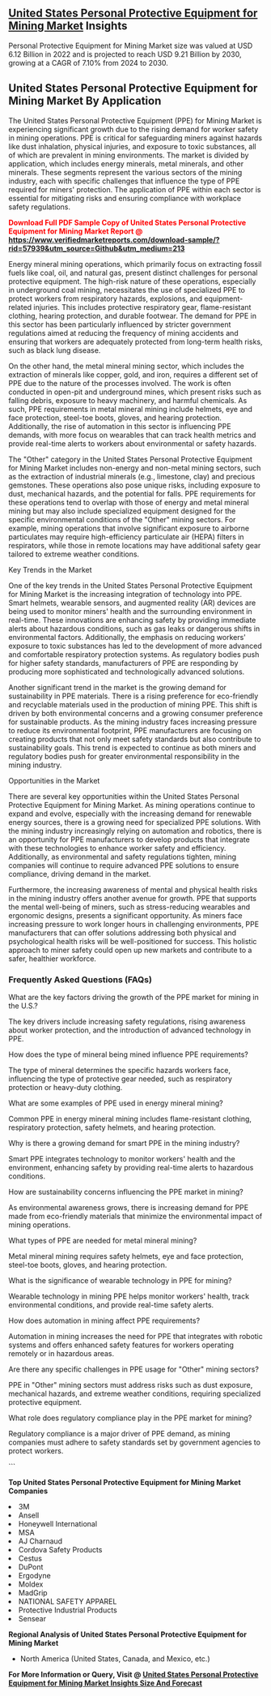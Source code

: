<h2><a href="https://www.verifiedmarketreports.com/download-sample/?rid=57939&amp;utm_source=Github&amp;utm_medium=213" target="_blank">United States Personal Protective Equipment for Mining Market</a> Insights</h2><p>Personal Protective Equipment for Mining Market size was valued at USD 6.12 Billion in 2022 and is projected to reach USD 9.21 Billion by 2030, growing at a CAGR of 7.10% from 2024 to 2030.</p><p><h2>United States Personal Protective Equipment for Mining Market By Application</h2><p>The United States Personal Protective Equipment (PPE) for Mining Market is experiencing significant growth due to the rising demand for worker safety in mining operations. PPE is critical for safeguarding miners against hazards like dust inhalation, physical injuries, and exposure to toxic substances, all of which are prevalent in mining environments. The market is divided by application, which includes energy minerals, metal minerals, and other minerals. These segments represent the various sectors of the mining industry, each with specific challenges that influence the type of PPE required for miners' protection. The application of PPE within each sector is essential for mitigating risks and ensuring compliance with workplace safety regulations.</p><p><strong><p><span class=""><span style="color: #ff0000;"><strong>Download Full PDF Sample Copy of United States Personal Protective Equipment for Mining Market Report</strong> @ </span><a href="https://www.verifiedmarketreports.com/download-sample/?rid=57939&amp;utm_source=Github&amp;utm_medium=213" target="_blank">https://www.verifiedmarketreports.com/download-sample/?rid=57939&amp;utm_source=Github&amp;utm_medium=213</a></span></p></strong></p><p>Energy mineral mining operations, which primarily focus on extracting fossil fuels like coal, oil, and natural gas, present distinct challenges for personal protective equipment. The high-risk nature of these operations, especially in underground coal mining, necessitates the use of specialized PPE to protect workers from respiratory hazards, explosions, and equipment-related injuries. This includes protective respiratory gear, flame-resistant clothing, hearing protection, and durable footwear. The demand for PPE in this sector has been particularly influenced by stricter government regulations aimed at reducing the frequency of mining accidents and ensuring that workers are adequately protected from long-term health risks, such as black lung disease.</p><p>On the other hand, the metal mineral mining sector, which includes the extraction of minerals like copper, gold, and iron, requires a different set of PPE due to the nature of the processes involved. The work is often conducted in open-pit and underground mines, which present risks such as falling debris, exposure to heavy machinery, and harmful chemicals. As such, PPE requirements in metal mineral mining include helmets, eye and face protection, steel-toe boots, gloves, and hearing protection. Additionally, the rise of automation in this sector is influencing PPE demands, with more focus on wearables that can track health metrics and provide real-time alerts to workers about environmental or safety hazards.</p><p>The "Other" category in the United States Personal Protective Equipment for Mining Market includes non-energy and non-metal mining sectors, such as the extraction of industrial minerals (e.g., limestone, clay) and precious gemstones. These operations also pose unique risks, including exposure to dust, mechanical hazards, and the potential for falls. PPE requirements for these operations tend to overlap with those of energy and metal mineral mining but may also include specialized equipment designed for the specific environmental conditions of the "Other" mining sectors. For example, mining operations that involve significant exposure to airborne particulates may require high-efficiency particulate air (HEPA) filters in respirators, while those in remote locations may have additional safety gear tailored to extreme weather conditions.</p><p>Key Trends in the Market</p><p>One of the key trends in the United States Personal Protective Equipment for Mining Market is the increasing integration of technology into PPE. Smart helmets, wearable sensors, and augmented reality (AR) devices are being used to monitor miners' health and the surrounding environment in real-time. These innovations are enhancing safety by providing immediate alerts about hazardous conditions, such as gas leaks or dangerous shifts in environmental factors. Additionally, the emphasis on reducing workers' exposure to toxic substances has led to the development of more advanced and comfortable respiratory protection systems. As regulatory bodies push for higher safety standards, manufacturers of PPE are responding by producing more sophisticated and technologically advanced solutions.</p><p>Another significant trend in the market is the growing demand for sustainability in PPE materials. There is a rising preference for eco-friendly and recyclable materials used in the production of mining PPE. This shift is driven by both environmental concerns and a growing consumer preference for sustainable products. As the mining industry faces increasing pressure to reduce its environmental footprint, PPE manufacturers are focusing on creating products that not only meet safety standards but also contribute to sustainability goals. This trend is expected to continue as both miners and regulatory bodies push for greater environmental responsibility in the mining industry.</p><p>Opportunities in the Market</p><p>There are several key opportunities within the United States Personal Protective Equipment for Mining Market. As mining operations continue to expand and evolve, especially with the increasing demand for renewable energy sources, there is a growing need for specialized PPE solutions. With the mining industry increasingly relying on automation and robotics, there is an opportunity for PPE manufacturers to develop products that integrate with these technologies to enhance worker safety and efficiency. Additionally, as environmental and safety regulations tighten, mining companies will continue to require advanced PPE solutions to ensure compliance, driving demand in the market.</p><p>Furthermore, the increasing awareness of mental and physical health risks in the mining industry offers another avenue for growth. PPE that supports the mental well-being of miners, such as stress-reducing wearables and ergonomic designs, presents a significant opportunity. As miners face increasing pressure to work longer hours in challenging environments, PPE manufacturers that can offer solutions addressing both physical and psychological health risks will be well-positioned for success. This holistic approach to miner safety could open up new markets and contribute to a safer, healthier workforce.</p><h3>Frequently Asked Questions (FAQs)</h3><p>What are the key factors driving the growth of the PPE market for mining in the U.S.?</p><p>The key drivers include increasing safety regulations, rising awareness about worker protection, and the introduction of advanced technology in PPE.</p><p>How does the type of mineral being mined influence PPE requirements?</p><p>The type of mineral determines the specific hazards workers face, influencing the type of protective gear needed, such as respiratory protection or heavy-duty clothing.</p><p>What are some examples of PPE used in energy mineral mining?</p><p>Common PPE in energy mineral mining includes flame-resistant clothing, respiratory protection, safety helmets, and hearing protection.</p><p>Why is there a growing demand for smart PPE in the mining industry?</p><p>Smart PPE integrates technology to monitor workers' health and the environment, enhancing safety by providing real-time alerts to hazardous conditions.</p><p>How are sustainability concerns influencing the PPE market in mining?</p><p>As environmental awareness grows, there is increasing demand for PPE made from eco-friendly materials that minimize the environmental impact of mining operations.</p><p>What types of PPE are needed for metal mineral mining?</p><p>Metal mineral mining requires safety helmets, eye and face protection, steel-toe boots, gloves, and hearing protection.</p><p>What is the significance of wearable technology in PPE for mining?</p><p>Wearable technology in mining PPE helps monitor workers' health, track environmental conditions, and provide real-time safety alerts.</p><p>How does automation in mining affect PPE requirements?</p><p>Automation in mining increases the need for PPE that integrates with robotic systems and offers enhanced safety features for workers operating remotely or in hazardous areas.</p><p>Are there any specific challenges in PPE usage for "Other" mining sectors?</p><p>PPE in "Other" mining sectors must address risks such as dust exposure, mechanical hazards, and extreme weather conditions, requiring specialized protective equipment.</p><p>What role does regulatory compliance play in the PPE market for mining?</p><p>Regulatory compliance is a major driver of PPE demand, as mining companies must adhere to safety standards set by government agencies to protect workers.</p>```</p><p><strong>Top United States Personal Protective Equipment for Mining Market Companies</strong></p><div data-test-id=""><p><li>3M</li><li> Ansell</li><li> Honeywell International</li><li> MSA</li><li> AJ Charnaud</li><li> Cordova Safety Products</li><li> Cestus</li><li> DuPont</li><li> Ergodyne</li><li> Moldex</li><li> MadGrip</li><li> NATIONAL SAFETY APPAREL</li><li> Protective Industrial Products</li><li> Sensear</li></p><div><strong>Regional Analysis of&nbsp;United States Personal Protective Equipment for Mining Market</strong></div><ul><li dir="ltr"><p dir="ltr">North America&nbsp;(United States, Canada, and Mexico, etc.)</p></li></ul><p><strong>For More Information or Query, Visit @&nbsp;</strong><strong><a href="https://www.verifiedmarketreports.com/product/global-personal-protective-equipment-for-mining-market-2018-by-manufacturers-regions-type-and-application-forecast-to-2023/?utm_source=Github&amp;utm_medium=213" target="_blank">United States Personal Protective Equipment for Mining Market Insights Size And Forecast</a></strong></p></div>
